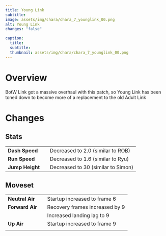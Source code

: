 ```yaml
---
title: Young Link
subtitle: 
image: assets/img/chara/chara_7_younglink_00.png
alt: Young Link
changes: "false"

caption:
  title:
  subtitle: 
  thumbnail: assets/img/chara/chara_7_younglink_00.png
---
```


# Overview 

BotW Link got a massive overhaul with this patch, so Young Link has been toned down to become more of a replacement to the old Adult Link

# Changes

## Stats

| |  |  |
| :----------- | :-----: | ----------- |
| **Dash Speed** | | Decreased to 2.0 (similar to ROB)  |
| **Run Speed** | | Decreased to 1.6 (similar to Ryu)  |
| **Jump Height** | | Decreased to 30 (similar to Simon)  |

## Moveset

| |  |  |
| :----------- | :-----: | ----------- |
| **Neutral Air** | | Startup increased to frame 6 |
| **Forward Air** | | Recovery frames increased by 9 |
| | | Increased landing lag to 9 |
| **Up Air** | | Startup increased to frame 9 |
|  |  |  |
